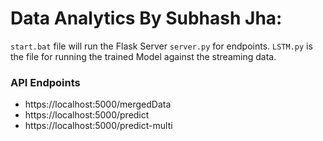 # Data Analytics By Subhash Jha: #

`start.bat` file will run the Flask Server `server.py` for endpoints.
`LSTM.py` is the file for running the trained Model against the streaming data.
### API Endpoints #
- https://localhost:5000/mergedData
- https://localhost:5000/predict
- https://localhost:5000/predict-multi
